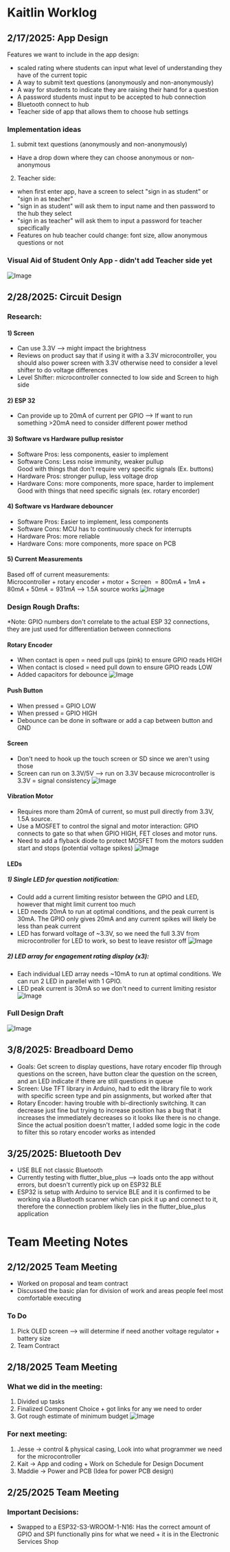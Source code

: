 # Kaitlin Worklog

## 2/17/2025: App Design
Features we want to include in the app design:
- scaled rating where students can input what level of understanding they have of the current topic
- A way to submit text questions (anonymously and non-anonymously)
- A way for students to indicate they are raising their hand for a question
- A password students must input to be accepted to hub connection
- Bluetooth connect to hub
- Teacher side of app that allows them to choose hub settings
### Implementation ideas
1)  submit text questions (anonymously and non-anonymously)
   - Have a drop down where they can choose anonymous or non-anonymous
2) Teacher side:
  - when first enter app, have a screen to select "sign in as student" or "sign in as teacher"
  - "sign in as student" will ask them to input name and then password to the hub they select
  - "sign in as teacher" will ask them to input a password for teacher specifically
  - Features on hub teacher could change: font size, allow anonymous questions or not
### Visual Aid of Student Only App - didn't add Teacher side yet
![Image](https://github.com/Kgo222/ClassroomClarity/blob/main/notebooks/kaitlin/app%20Design%20flow.jpg)

## 2/28/2025: Circuit Design
### Research:
#### 1) Screen
- Can use 3.3V --> might impact the brightness
- Reviews on product say that if using it with a 3.3V microcontroller, you should also power screen with 3.3V otherwise need to consider a level shifter to do voltage differences
- Level Shifter: microcontroller connected to low side and Screen to high side
#### 2) ESP 32
- Can provide up to 20mA of current per GPIO --> If want to run something >20mA need to consider different power method
#### 3) Software vs Hardware pullup resistor
- Software Pros: less components, easier to implement  
- Software Cons: Less noise immunity, weaker pullup  
Good with things that don't require very specific signals (Ex. buttons)  
- Hardware Pros: stronger pullup, less voltage drop  
- Hardware Cons: more components, more space, harder to implement  
Good with things that need specific signals (ex. rotary encorder)  
#### 4) Software vs Hardware debouncer
- Software Pros: Easier to implement, less components  
- Software Cons: MCU has to continuously check for interrupts  
- Hardware Pros: more reliable  
- Hardware Cons: more components, more space on PCB  
#### 5) Current Measurements
Based off of current measurements:  
Microcontroller + rotary encoder + motor + Screen $= 800mA + 1mA + 80mA + 50mA = 931 mA$ --> 1.5A source works
![Image](https://github.com/Kgo222/ClassroomClarity/blob/main/notebooks/kaitlin/current%20measures.png)

### Design Rough Drafts:
*Note: GPIO numbers don't correlate to the actual ESP 32 connections, they are just used for differentiation between connections
#### Rotary Encoder
- When contact is open = need pull ups (pink) to ensure GPIO reads HIGH
- When contact is closed = need pull down to ensure GPIO reads LOW
- Added capacitors for debounce
![Image](https://github.com/Kgo222/ClassroomClarity/blob/main/notebooks/kaitlin/DesignRefs/Rotary_draft1.jpg)
#### Push Button
- When pressed = GPIO LOW
- When pressed = GPIO HIGH
- Debounce can be done in software or add a cap between button and GND
#### Screen
- Don't need to hook up the touch screen or SD since we aren't using those
- Screen can run on 3.3V/5V --> run on 3.3V because microcontroller is 3.3V = signal consistency 
![Image](https://github.com/Kgo222/ClassroomClarity/blob/main/notebooks/kaitlin/DesignRefs/Screen_draft1.jpg)
#### Vibration Motor
- Requires more tham 20mA of current, so must pull directly from 3.3V, 1.5A source.
- Use a MOSFET to control the signal and motor interaction: GPIO connects to gate so that when GPIO HIGH, FET closes and motor runs.
- Need to add a flyback diode to protect MOSFET from the motors sudden start and stops (potential voltage spikes)
![Image](https://github.com/Kgo222/ClassroomClarity/blob/main/notebooks/kaitlin/DesignRefs/Motor_draft1.jpg)
#### LEDs
##### 1) Single LED for question notification:
- Could add a current limiting resistor between the GPIO and LED, however that might limit current too much
- LED needs 20mA to run at optimal conditions, and the peak current is 30mA. The GPIO only gives 20mA and any current spikes will likely be less than peak current
- LED has forward voltage of ~3.3V, so we need the full 3.3V from microcontroller for LED to work, so best to leave resistor off
  ![Image](https://github.com/Kgo222/ClassroomClarity/blob/main/notebooks/kaitlin/DesignRefs/LEDsingle_draft1.jpg)
##### 2) LED array for engagement rating display (x3):
- Each individual LED array needs ~10mA to run at optimal conditions. We can run 2 LED in parellel with 1 GPIO.
- LED peak current is 30mA so we don't need to current limiting resistor
![Image](https://github.com/Kgo222/ClassroomClarity/blob/main/notebooks/kaitlin/DesignRefs/LEDarray_draft1.jpg)
### Full Design Draft
![Image](https://github.com/Kgo222/ClassroomClarity/blob/main/notebooks/kaitlin/DesignRefs/fullCircuit_draft1.jpg)

## 3/8/2025: Breadboard Demo
- Goals: Get screen to display questions, have rotary encoder flip through questions on the screen, have button clear the question on the screen, and an LED indicate if there are still questions in queue
- Screen: Use TFT library in Arduino, had to edit the library file to work with specific screen type and pin assignments, but worked after that
- Rotary Encoder: having trouble with bi-directionly switching. It can decrease just fine but trying to increase position has a bug that it increases the immediately decreases so it looks like there is no change. Since the actual position doesn't matter, I added some logic in the code to filter this so rotary encoder works as intended

## 3/25/2025: Bluetooth Dev
- USE BLE not classic Bluetooth
- Currently testing with flutter_blue_plus --> loads onto the app without errors, but doesn't currently pick up on ESP32 BLE
- ESP32 is setup with Arduino to service BLE and it is confirmed to be working via a Bluetooth scanner which can pick it up and connect to it, therefore the connection problem likely lies in the flutter_blue_plus application 

# Team Meeting Notes
## 2/12/2025 Team Meeting
- Worked on proposal and team contract
- Discussed the basic plan for division of work and areas people feel most comfortable executing 
### To Do
1. Pick OLED screen --> will determine if need another voltage regulator + battery size
2. Team Contract

## 2/18/2025 Team Meeting
### What we did in the meeting: 
1. Divided up tasks
2. Finalized Component Choice + got links for any we need to order
4. Got rough estimate of minimum budget
![Image](https://github.com/Kgo222/ClassroomClarity/blob/main/notebooks/kaitlin/ComponentList.png)
### For next meeting:
1. Jesse →  control & physical casing, Look into what programmer we need for the microcontroller
2. Kait → App and coding + Work on Schedule for Design Document
3. Maddie → Power and PCB (Idea for power PCB design) 

## 2/25/2025 Team Meeting
### Important Decisions:
- Swapped to a ESP32-S3-WROOM-1-N16: Has the correct amount of GPIO and SPI functionally pins for what we need + it is in the Electronic Services Shop
